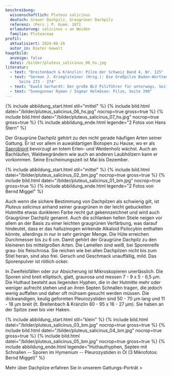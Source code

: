 ```yaml
---
beschreibung:
  wissenschaftlich: Pluteus salicinus
  deutsch: Grauer Dachpilz, Graugrüner Dachpilz
  referenz: (Pers.) P. Kumm. 1871
  erlaeuterung: salicinus = an Weiden
  familie: Pluteaceae
profil:
  aktualisiert: 2024-08-26
  autor_in: Dieter Gewalt
hauptbild:
  anzeige: false
  datei: /bilder/pluteus_salicinus_06_hs.jpg
literatur:
  - text: "Breitenbach & Kränzlin: Pilze der Schweiz Band 4, Nr. 125"
  - text: "German J. Krieglsteiner (Hrsg.): Die Großpilze Baden-Württembergs Band 4,
      Seite 273 - 274"
  - text: "Ewald Gerhardt: Der große BLV Pilzführer für unterwegs, Seite 56"
  - text: "Svengunnar Ryman / Ingmar Holmåsen: Pilze, Seite 390"
---
```

{% include abbildung_start.html stil="mittel" %}
{% include bild.html datei="/bilder/pluteus_salicinus_06_hs.jpg" nocrop=true gross=true %}
{% include bild.html datei="/bilder/pluteus_salicinus_07_hs.jpg" nocrop=true gross=true %}
{% include abbildung_ende.html legende="2 Fotos von Hans Stern" %}

Der Graugrüne Dachpilz gehört zu den nicht gerade häufigen Arten seiner Gattung. Er ist vor allem in auwaldartigen Biotopen zu Hause, wo er als [Saprobiont](<saprobiontisch "Glossar">) bevorzugt an totem Erlen- und Weidenholz wächst. Auch an Bachläufen, Waldwegrändern wie auch an anderen Laubhölzern kann er vorkommen. Seine Erscheinungszeit ist Mai bis Dezember.

{% include abbildung_start.html stil="mittel" %}
{% include bild.html datei="/bilder/pluteus_salicinus_02_bm.jpg" nocrop=true gross=true %}
{% include bild.html datei="/bilder/pluteus_salicinus_01_bm.jpg" nocrop=true gross=true %}
{% include abbildung_ende.html legende="2 Fotos von Bernd Miggel" %}

Auch wenn die sichere Bestimmung von Dachpilzen als schwierig gilt, ist *Pluteus salicinus* anhand seiner graugrünen in der leicht gebuckelten Hutmitte etwas dunkleren Farbe recht gut gekennzeichnet und wird auch Graugrüner Dachpilz genannt. Auch die schlanken hellen Stiele neigen vor allem an der Basis zu einer leichten graugrünen Verfärbung, was darauf hindeutet, dass er das halluzinogen wirkende Alkaloid Psilocybin enthalten könnte, allerdings in nur in sehr geringer Menge. Die Hüte erreichen Durchmesser bis zu 6 cm. Damit gehört der Graugrüne Dachpilz zu den kleineren bis mittelgroßen Arten. Die Lamellen sind weiß, bei Sporenreife grau- bis fleischrosa. Sie reichen wie bei allen Dachpilzen nicht bis zum Stiel heran, sind also frei. Geruch und Geschmack unauffällig, mild. Das Sporenpulver ist rötlich ocker.

In Zweifelsfällen oder zur Absicherung ist Mikroskopieren unerlässlich. Die Sporen sind breit elliptisch, glatt, graurosa und messen 7 - 9 x 5 - 6,5 µm. Die Huthaut besteht aus liegenden Hyphen, die in der Hutmitte mehr oder weniger aufrecht stehen und an ihren Septen Schnallen tragen, die jedoch wenig auffallen und daher oft mühsam gesucht werden müssen. Die dickwandigen, keulig geformten Pleurozystiden sind 50 - 70 µm lang und  11 - 18 µm breit (lt. Breitenbach & Kränzlin 80 - 95 x 16 - 27 µm). Sie haben an der Spitze zwei bis vier Haken.

{% include abbildung_start.html stil="klein" %}
{% include bild.html datei="/bilder/pluteus_salicinus_03_bm.jpg" nocrop=true gross=true %}
{% include bild.html datei="/bilder/pluteus_salicinus_04_bm.jpg" nocrop=true gross=true %}
{% include bild.html datei="/bilder/pluteus_salicinus_05_bm.jpg" nocrop=true gross=true %}
{% include abbildung_ende.html legende="Huthauthyphen, Septen mit Schnallen -- Sporen im Hymenium -- Pleurozystiden in Öl (3 Mikrofotos: Bernd Miggel)" %}

Mehr über Dachpilze erfahren Sie in unserem Gattungs-Porträt >